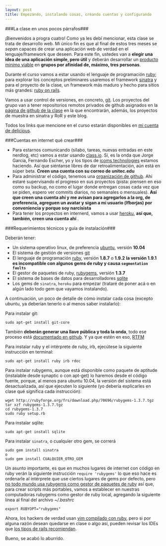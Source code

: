 ```yaml
---
layout: post
title: Empezando, instalando cosas, creando cuentas y configurando
---
```


###La clase en unos pocos párrafos###

¡Bienvenidos a progra cuatro! Como ya les debí mencionar, esta clase se trata de desarrollo web. Mi único fin es que al final de estos tres meses se *sepan* capaces de crear una aplicación web de verdad en el lenguaje/framework que deseen. Para este fin, ustedes van a **elegir una idea de una aplicación simple, pero útil** y deberán desarrollar un [producto mínimo viable](http://en.wikipedia.org/wiki/Minimum_viable_product) en **grupos por afinidad de, máximo, tres personas**.

Durante el curso vamos a estar usando el lenguaje de programación [ruby](http://www.ruby-lang.org/es/); para explorar los conceptos preliminares usaremos el framework [sinatra](http://www.sinatrarb.com) y para el proyecto de la clase, un framework más maduro y hecho para sitios más grandes: [ruby on rails](http://rubyonrails.org/). 

Vamos a usar control de versiones, en concreto, [git](http://git-scm.com/). Los proyectos del grupo van a tener repositorios remotos privados de github asignados en la [página de github de la clase](http://github.com/progra4) en la que encontrarán, además, los proyectos de muestra en sinatra y RoR y este blog.

Todos los links que mencione en el curso estarán disponibles en [mi cuenta de delicious](http://delicious.com/lfborjas/progra4).

###Cuentas en internet qué crear###

* Para estarnos comunicando (sílabo, tareas, nuevas entradas en este nerdlog, etc) vamos a estar usando [class.io](http://my.class.io). Sí, es la onda que Jorge García, Fernando Escher, yo y los tipos de [icoms technologies](http://demos.icomstec.com/) estamos haciendo. Así que siéntanse libres de dar retroalimentación, aún está en súper beta. **Creen una cuenta con su correo de unitec.edu**
* Para administrar el código, tenemos una [organización de github](http://github.com/progra4). Ahí estaré supervisando el progreso en sus proyectos (pista: piensen en eso como su backup, no como el lugar donde entregan cosas cada vez que se piden, espero ver commits diarios, no semanales o mensuales). **Así que creen una cuenta ahí y me avisan para agregarlos a la org, de preferencia, agreguen un avatar y sigan a mi usuario (lfborjas) por conveniencia y porque soy narcisista**
* Para tener los proyectos en internerd, vamos a usar [heroku](https://api.heroku.com/signup), **así que, también, creen una cuenta ahí** .

###Requerimientos técnicos y guía de instalación###

Deberán tener:
* Un sistema operativo linux, de preferencia [ubuntu](http://www.ubuntu.com/), versión **10.04**
* El sistema de gestión de versiones [git](http://git-scm.com/)
* El lenguaje de programación [ruby](http://www.ruby-lang.org/es/), versión **1.8.7** o **1.9.2** **la versión 1.9.1 es incompatible con algunos gems de ruby y causa `segmentation faults`**
* El gestor de paquetes de ruby, [rubygems](http://docs.rubygems.org/), versión **1.3.7**
* El sistema de bases de datos para desarrolladores [sqlite](http://www.sqlite.org/) 
* Los gems de `sinatra`, `heroku` para empezar (trataré de poner acá o en algún lado todo gem que vayamos instalando).

A continuación, un poco de detalle de cómo instalar cada cosa (excepto ubuntu, ya deberían tenerlo o al menos saber instalarlo):

Para instalar git:

    sudo apt-get install git-core
    
También **deberán generar una llave pública y toda la onda**, todo ese proceso está [documentado en github](http://help.github.com/).
Y ya que estén en eso, [RTFM](http://gitref.org/)

Para instalar ruby y el intérprete de ruby, irb, ejecútese la siguiente instrucción en terminal:

    sudo apt-get install ruby irb rdoc

Para instalar rubygems, aunque está disponible como paquete de aptitude (instalable desde synaptic o con apt-get) lo haremos desde el código fuente, porque, al menos para ubuntu 10.04, la versión del sistema está desactualizada, así que ejecuten lo siguiente (yo debería explicarles en clase qué significa cada instrucción):

    wget http://rubyforge.org/frs/download.php/70696/rubygems-1.3.7.tgz
    tar xzf rubygems-1.3.7.tgz
    cd rubygems-1.3.7
    sudo ruby setup.rb

Para instalar sqlite:

    sudo apt-get install sqlite

Para instalar `sinatra`, o cualquier otro gem, se correrá

    sudo gem install sinatra
    o
    sudo gem install CUALQUIER_OTRO_GEM

Un asunto importante, es que en muchos lugares de internet con código en ruby verán la siguiente instrucción `require 'rubygems'` lo que eso hace es ordenarle al intérprete que use ciertos lugares de gems por defecto, pero [no todo mundo usa rubygems como gestor de paquetes de ruby](http://gist.github.com/54177) así que, para crear scripts más portables, vamos a establecer en nuestras computadoras rubygems como gestor de ruby local, agregando la siguiente línea al final del archivo *~/.bashrc*

    export RUBYOPT="rubygems"

Ahora, los hackers de verdad usan [vim compilado con ruby](http://www.ozmox.com/2010/08/22/compile-your-own-vim/), pero si por alguna razón desean quedarse en clase o algo así, pueden revisar los IDEs que [los tipos de rails recomiendan](http://rubyonrails.org/download).


Bueno, se acabó lo aburrido. 
